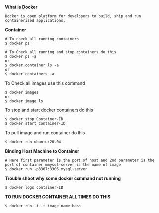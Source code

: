 **What is Docker**
```
Docker is open platform for developers to build, ship and run containerized applications. 
```
**Container**

```
# To check all running containers
$ docker ps 

# To Check all running and stop containers do this
$ docker ps -a
or
$ docker container ls -a
or 
$ docker containers -a
```
To Check all images use this command
```
$ docker images
or 
$ docker image ls
```
To stop and start docker containers do this
```
$ docker stop Container-ID
$ docker start Container-ID
```
To pull image and run container do this
```
$ docker run ubuntu:20.04
```
**Binding Host Machine to Container**
```
# Here first parameter is the port of host and 2nd parameter is the port of container mmysql-server is the name of image
$ docker run -p3307:3306 mysql-server
```
**Trouble shoot why some docker command not running**
```
$ docker logs container-ID
```
**TO RUN DOCKER CONTAINER ALL TIMES DO THIS**
```
$ docker run -i -t image_name bash
```
